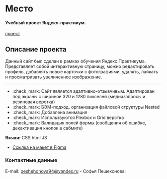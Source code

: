 # Место
#### **Учебный проект Яндекс-практикум.**
[проект](https://sofiapeshekhonova.github.io/mesto/)

## Описание проекта
Данный сайт был сделан в рамках обучения Яндекс.Практикума. Представляет собой интерактивную страницу, можно редактировать профиль, добавлять новые карточки с фотографиями, удалять, лайкать и просматривать увеличенное изображение.

***
* :check_mark: Сайт является адаптивно-отзывчивым. Адаптирован под экраны с шириной 320 и 1280 пикселей (медиазапросы и резиновая верстка)
* :check_mark: БЭМ-подход. организация файловой структуры Nested
* :check_mark: Добавлена анимация
* :check_mark: Использвуются Flexbox и Grid верстка
* :check_mark: Валидация полей формы (сообщения об ошибке, декактивация кнопок в сабмите)

**Языки:** CSS html JS


* [Ссылка на макет в Figma](https://www.figma.com/file/2cn9N9jSkmxD84oJik7xL7/JavaScript.-Sprint-4?node-id=0%3A1)

### Контактные данные
E-mail: peshehonova94@yandex.ru - Софья Пешехонова;

